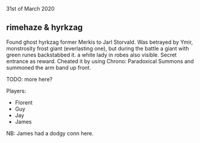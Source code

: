 31st of March 2020
## rimehaze & hyrkzag
Found ghost hyrkzag former Merkis to Jarl Storvald. Was betrayed by Ymir, monstrosity frost giant (everlasting one), but during the battle a giant with green runes backstabbed it. a white lady in robes also visible. Secret entrance as reward. Cheated it by using Chrono: Paradoxical Summons and summoned the arm band up front.

TODO: more here?

Players:
- Florent
- Guy
- Jay
- James

NB: James had a dodgy conn here.
